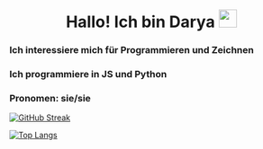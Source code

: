<h1 align="center">Hallo! Ich bin Darya <img src="https://github.com/blackcater/blackcater/raw/main/images/Hi.gif" height="32"/> </h1>
<h3>Ich interessiere mich für Programmieren und Zeichnen</h3>
<h3>Ich programmiere in JS und Python</h3>
<h3>Pronomen: sie/sie</h3>

<div>
  
[![GitHub Streak](http://github-readme-streak-stats.herokuapp.com?user=darya0623&theme=dark&background=000000)](https://git.io/streak-stats)
  
[![Top Langs](https://github-readme-stats.vercel.app/api/top-langs/?username=darya0623&layout=compact&theme=vision-friendly-dark)](https://github.com/anuraghazra/github-readme-stats)

</div>

<!---
darya0623/darya0623 is a ✨ special ✨ repository because its `README.md` (this file) appears on your GitHub profile.
You can click the Preview link to take a look at your changes.
--->
